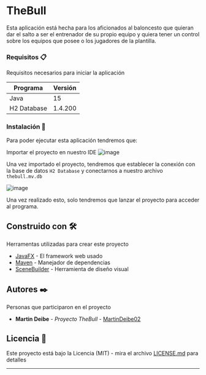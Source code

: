 # TheBull

Esta aplicación está hecha para los aficionados al baloncesto que quieran dar el salto a ser el entrenador 
de su propio equipo y quiera tener un control sobre los equipos que posee o los jugadores de la plantilla. 

### Requisitos 📋

Requisitos necesarios para iniciar la aplicación

|Programa | Versión|
| -- | -- |
| Java | 15|
| H2 Database | 1.4.200|

### Instalación 🔧

Para poder ejecutar esta aplicación tendremos que:

Importar el proyecto en nuestro IDE
![image](https://user-images.githubusercontent.com/39226660/172621256-9c99d3fa-a53a-415b-98b4-9a0768e7eff4.png)

Una vez importado el proyecto, tendremos que establecer la conexión con la base de datos `H2 Database` y conectarnos
a nuestro archivo `thebull.mv.db`


![image](https://user-images.githubusercontent.com/39226660/172621895-5c42a319-3cc8-4ccd-b7d6-bbb9653bce15.png)

Una vez realizado esto, solo tendremos que lanzar el proyecto para acceder al programa.


## Construido con 🛠️

Herramentas utilizadas para crear este proyecto

* [JavaFX](https://openjfx.io) - El framework web usado
* [Maven](https://maven.apache.org/) - Manejador de dependencias
* [SceneBuilder](https://gluonhq.com/products/scene-builder/) - Herramienta de diseño visual


## Autores ✒️

Personas que participaron en el proyecto

* **Martin Deibe** - *Proyecto TheBull* - [MartinDeibe02](https://github.com/MartinDeibe02)

## Licencia 📄

Este proyecto está bajo la Licencia (MIT) - mira el archivo [LICENSE.md](LICENSE) para detalles



---